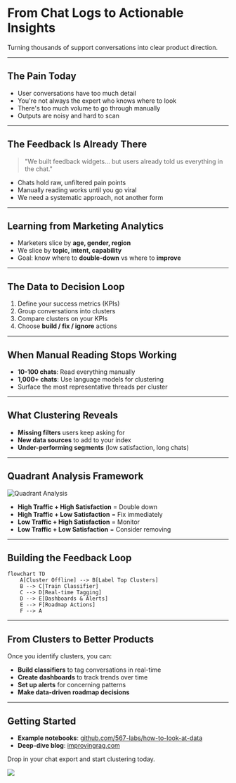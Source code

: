 # From Chat Logs to Actionable Insights

Turning thousands of support conversations into clear product direction.

<!--
Open with the problem statement: too many chats, too little signal. Explain that the deck will show a lightweight approach to surface what matters most for roadmap decisions.
-->

---

## The Pain Today

* User conversations have too much detail
* You're not always the expert who knows where to look
* There's too much volume to go through manually
* Outputs are noisy and hard to scan

<!--
Share a war-story about scrolling through endless logs looking for a bug report. Talk about cognitive overload and the need for structure.
-->

---

## The Feedback Is Already There

> "We built feedback widgets... but users already told us everything in the chat."

* Chats hold raw, unfiltered pain points
* Manually reading works until you go viral
* We need a systematic approach, not another form

<!--
Point out that any extra survey or thumbs-up widget is lagging. The real signal is in the natural language the user already gave us.
-->

---

## Learning from Marketing Analytics

* Marketers slice by **age, gender, region**
* We slice by **topic, intent, capability**
* Goal: know where to **double-down** vs where to **improve**

<!--
Make the analogy clear: A/B testing creative is like testing product features on different user groups.
-->

---

## The Data to Decision Loop

1. Define your success metrics (KPIs)
2. Group conversations into clusters  
3. Compare clusters on your KPIs
4. Choose **build / fix / ignore** actions

<!--
Stress that looking at data without taking action is wasted effort. The loop only closes when we commit to a roadmap change.
-->

---

## When Manual Reading Stops Working

* **10-100 chats**: Read everything manually
* **1,000+ chats**: Use language models for clustering
* Surface the most representative threads per cluster

<!--
Share the inflection point: around 1k chats per day is where manual review becomes impossible.
-->

---

## What Clustering Reveals

* **Missing filters** users keep asking for
* **New data sources** to add to your index
* **Under-performing segments** (low satisfaction, long chats)

<!--
Give concrete examples: users asking for date range filters, or finance tickers not in your search index.
-->

---

## Quadrant Analysis Framework

![Quadrant Analysis](/images/cluster_quadrants.png)

* **High Traffic + High Satisfaction** = Double down
* **High Traffic + Low Satisfaction** = Fix immediately  
* **Low Traffic + High Satisfaction** = Monitor
* **Low Traffic + Low Satisfaction** = Consider removing

<!--
Walk through each quadrant with examples. High traffic/high satisfaction means invest more. High traffic/low satisfaction needs immediate fixes.
-->

---

## Building the Feedback Loop

```mermaid
flowchart TD
    A[Cluster Offline] --> B[Label Top Clusters]
    B --> C[Train Classifier]
    C --> D[Real-time Tagging]
    D --> E[Dashboards & Alerts]
    E --> F[Roadmap Actions]
    F --> A
```

<!--
Explain that the classifier keeps clusters alive in production, giving us time-series data and charts for each segment.
-->

---

## From Clusters to Better Products

Once you identify clusters, you can:

* **Build classifiers** to tag conversations in real-time
* **Create dashboards** to track trends over time  
* **Set up alerts** for concerning patterns
* **Make data-driven roadmap decisions**

<!--
Emphasize that this creates a feedback loop where data analysis directly informs product development decisions.
-->

---

## Getting Started

* **Example notebooks**: [github.com/567-labs/how-to-look-at-data](https://github.com/567-labs/how-to-look-at-data)
* **Deep-dive blog**: [improvingrag.com](http://improvingrag.com/)

Drop in your chat export and start clustering today.

![](/images/aie-look-at-data-qrcode.png)

<!--
Call to action: clone the repo, export your chat data, and begin tagging conversations to find actionable insights.
-->